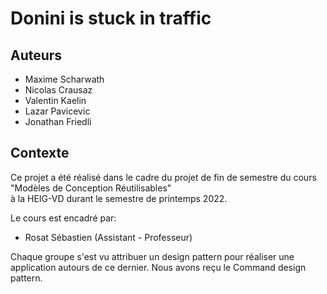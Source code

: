 # Donini is stuck in traffic

## Auteurs
- Maxime Scharwath
- Nicolas Crausaz
- Valentin Kaelin
- Lazar Pavicevic
- Jonathan Friedli

## Contexte
Ce projet a été réalisé dans le cadre du projet de fin de semestre du cours "Modèles de Conception Réutilisables" </br> à la HEIG-VD durant le semestre de printemps 2022.

Le cours est encadré par:
- Rosat Sébastien (Assistant - Professeur)

Chaque groupe s'est vu attribuer un design pattern pour réaliser une application autours de ce dernier. 
Nous avons reçu le Command design pattern. 
